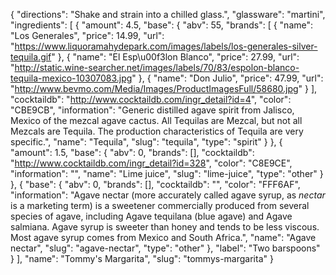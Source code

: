 {
    "directions": "Shake and strain into a chilled glass.",
    "glassware": "martini",
    "ingredients": [
        {
            "amount": 4.5,
            "base": {
                "abv": 55,
                "brands": [
                    {
                        "name": "Los Generales",
                        "price": 14.99,
                        "url": "https://www.liquoramahydepark.com/images/labels/los-generales-silver-tequila.gif"
                    },
                    {
                        "name": "El Esp\u00f3lon Blanco",
                        "price": 27.99,
                        "url": "http://static.wine-searcher.net/images/labels/70/83/espolon-blanco-tequila-mexico-10307083.jpg"
                    },
                    {
                        "name": "Don Julio",
                        "price": 47.99,
                        "url": "http://www.bevmo.com/Media/Images/ProductImagesFull/58680.jpg"
                    }
                ],
                "cocktaildb": "http://www.cocktaildb.com/ingr_detail?id=4",
                "color": "CBE9CB",
                "information": "Generic distilled agave spirit from Jalisco, Mexico of the mezcal agave cactus. All Tequilas are Mezcal, but not all Mezcals are Tequila. The production characteristics of Tequila are very specific.",
                "name": "Tequila",
                "slug": "tequila",
                "type": "spirit"
            }
        },
        {
            "amount": 1.5,
            "base": {
                "abv": 0,
                "brands": [],
                "cocktaildb": "http://www.cocktaildb.com/ingr_detail?id=328",
                "color": "C8E9CE",
                "information": "",
                "name": "Lime juice",
                "slug": "lime-juice",
                "type": "other"
            }
        },
        {
            "base": {
                "abv": 0,
                "brands": [],
                "cocktaildb": "",
                "color": "FFF6AF",
                "information": "Agave nectar (more accurately called agave syrup, as *nectar* is a marketing term) is a sweetener commercially produced from several species of agave, including Agave tequilana (blue agave) and Agave salmiana. Agave syrup is sweeter than honey and tends to be less viscous. Most agave syrup comes from Mexico and South Africa.",
                "name": "Agave nectar",
                "slug": "agave-nectar",
                "type": "other"
            },
            "label": "Two barspoons"
        }
    ],
    "name": "Tommy's Margarita",
    "slug": "tommys-margarita"
}